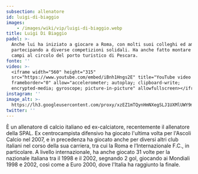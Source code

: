 ```yaml
---
subsection: allenatore
id: luigi-di-biaggio
images: 
    - /images/wiki/vip/luigi-di-biaggio.webp
title: Luigi Di Biaggio
padel: >-
  Anche lui ha iniziato a giocare a Roma, con molti suoi colleghi ed amici,
  partecipando a diverse competizioni solidali. Ha anche fatto montare quattro
  campi al circolo del porto turistico di Pescara.
fonte: ''
video: >-
  <iframe width="560" height="315"
  src="https://www.youtube.com/embed/iBnh1Hngs2E" title="YouTube video player"
  frameborder="0" allow="accelerometer; autoplay; clipboard-write;
  encrypted-media; gyroscope; picture-in-picture" allowfullscreen></iframe>
instagram: ''
image_alt: >-
  https://lh3.googleusercontent.com/proxy/xzEZ1mTQynHmNXegSLJ1UXMlUWY9mv34ak2l0M_t4b6fhkTYzIXyusE3DKxDr7od-G7OlfMytMZb8TLgTcg1iXKSdrKVQAV3qljeuGevLxzcd6LsqIH-ZJcfG__sx569
twitter: ''
---
```

È un allenatore di calcio italiano ed ex-calciatore, recentemente il allenatore della SPAL. Ex centrocampista difensivo ha giocato l'ultima volta per l'Ascoli Calcio nel 2007, e in precedenza ha giocato anche per diversi altri club italiani nel corso della sua carriera, tra cui la Roma e l’Internazionale F.C., in particolare. A livello internazionale, ha anche giocato 31 volte per la nazionale italiana tra il 1998 e il 2002, segnando 2 gol, giocando ai Mondiali 1998 e 2002, così come a Euro 2000, dove l'Italia ha raggiunto la finale.